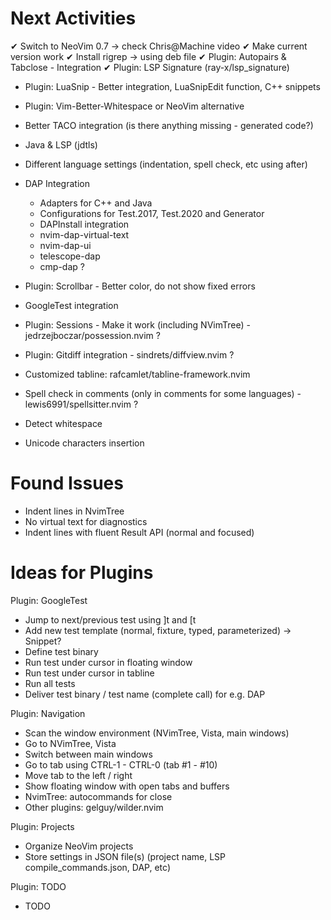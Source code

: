 
Next Activities
===============

 ✔ Switch to NeoVim 0.7 -> check Chris@Machine video
 ✔ Make current version work
 ✔ Install rigrep -> using deb file
 ✔ Plugin: Autopairs & Tabclose - Integration
 ✔ Plugin: LSP Signature (ray-x/lsp_signature)
 + Plugin: LuaSnip - Better integration, LuaSnipEdit function, C++ snippets
 + Plugin: Vim-Better-Whitespace or NeoVim alternative
 + Better TACO integration (is there anything missing - generated code?)
 + Java & LSP (jdtls)
 + Different language settings (indentation, spell check, etc using after)

 + DAP Integration
   * Adapters for C++ and Java
   * Configurations for Test.2017, Test.2020 and Generator
   * DAPInstall integration
   * nvim-dap-virtual-text
   * nvim-dap-ui
   * telescope-dap
   * cmp-dap ?
 + Plugin: Scrollbar - Better color, do not show fixed errors

 - GoogleTest integration
 - Plugin: Sessions - Make it work (including NVimTree) - jedrzejboczar/possession.nvim ?
 - Plugin: Gitdiff integration - sindrets/diffview.nvim ?
 - Customized tabline: rafcamlet/tabline-framework.nvim
 
 - Spell check in comments (only in comments for some languages) - lewis6991/spellsitter.nvim ?
 - Detect whitespace
 - Unicode characters insertion


Found Issues
============

 - Indent lines in NvimTree
 - No virtual text for diagnostics
 - Indent lines with fluent Result API (normal and focused)


Ideas for Plugins
=================

 Plugin: GoogleTest

 - Jump to next/previous test using ]t and [t
 - Add new test template (normal, fixture, typed, parameterized) -> Snippet?
 - Define test binary
 - Run test under cursor in floating window
 - Run test under cursor in tabline
 - Run all tests 
 - Deliver test binary / test name (complete call) for e.g. DAP

 Plugin: Navigation

 - Scan the window environment (NVimTree, Vista, main windows)
 - Go to NVimTree, Vista
 - Switch between main windows
 - Go to tab using CTRL-1 - CTRL-0 (tab #1 - #10)
 - Move tab to the left / right
 - Show floating window with open tabs and buffers
 - NvimTree: autocommands for close
 - Other plugins: gelguy/wilder.nvim

 Plugin: Projects

 - Organize NeoVim projects
 - Store settings in JSON file(s) (project name, LSP compile_commands.json, DAP, etc)

 Plugin: TODO

  - TODO

